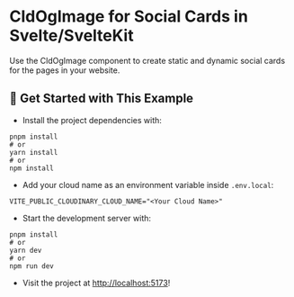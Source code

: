 # CldOgImage for Social Cards in Svelte/SvelteKit

Use the CldOgImage component to create static and dynamic social cards for the pages in your website.

## 🚀 Get Started with This Example

* Install the project dependencies with:

```
pnpm install
# or
yarn install
# or
npm install
```

* Add your cloud name as an environment variable inside `.env.local`:

```
VITE_PUBLIC_CLOUDINARY_CLOUD_NAME="<Your Cloud Name>"
```

* Start the development server with:

```
pnpm install
# or
yarn dev
# or
npm run dev
```

* Visit the project at <http://localhost:5173>!